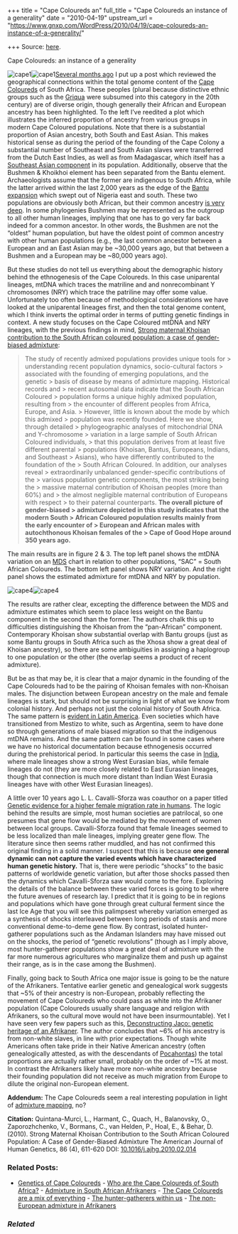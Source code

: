 +++
title = "Cape Coloureds an"
full_title = "Cape Coloureds an instance of a generality"
date = "2010-04-19"
upstream_url = "https://www.gnxp.com/WordPress/2010/04/19/cape-coloureds-an-instance-of-a-generality/"

+++
Source: [here](https://www.gnxp.com/WordPress/2010/04/19/cape-coloureds-an-instance-of-a-generality/).

Cape Coloureds: an instance of a generality

![cape1](https://i0.wp.com/blogs.discovermagazine.com/gnxp/files/2010/04/cape1.png?resize=196%2C449)![cape1](https://i0.wp.com/blogs.discovermagazine.com/gnxp/files/2010/04/cape1.png?resize=196%2C449)[Several months ago](http://blogs.discovermagazine.com/gnxp/2009/12/to-be-coloured-in-south-africa-means-being-all-of-the-above/) I put up a post which reviewed the geographical connections within the total genome content of the [Cape Coloureds](http://blogs.discovermagazine.com/gnxp/2009/06/who-are-the-cape-coloureds-of-south-africa/) of South Africa. These peoples (plural because distinctive ethnic groups such as the [Griqua](https://en.wikipedia.org/wiki/Griqua) were subsumed into this category in the 20th century) are of diverse origin, though generally their African and European ancestry has been highlighted. To the left I’ve reedited a plot which illustrates the inferred proportion of ancestry from various groups in modern Cape Coloured populations. Note that there is a substantial proportion of Asian ancestry, both South and East Asian. This makes historical sense as during the period of the founding of the Cape Colony a substantial number of Southeast and South Asian slaves were transferred from the Dutch East Indies, as well as from Madagascar, which itself has a [Southeast Asian component](http://blogs.discovermagazine.com/gnxp/2010/04/the-ideal-diversity-to-infect-you-the-case-of-p-vivax/) in its population. Additionally, observe that the Bushmen & Khoikhoi element has been separated from the Bantu element. Archaeologists assume that the former are indigenous to South Africa, while the latter arrived within the last 2,000 years as the edge of the [Bantu expansion](https://en.wikipedia.org/wiki/Bantu_expansion) which swept out of Nigeria east and south. These two populations are obviously both African, but their common ancestry [is very deep](http://blogs.discovermagazine.com/gnxp/2010/02/the-bushmen-the-bantu/). In some phylogenies Bushmen may be represented as the outgroup to all other human lineages, implying that one has to go very far back indeed for a common ancestor. In other words, the Bushmen are not the “oldest” human population, but have the oldest point of common ancestry with other human populations (e.g., the last common ancestor between a European and an East Asian may be \~30,000 years ago, but that between a Bushmen and a European may be \~80,000 years ago).

But these studies do not tell us everything about the demographic history behind the ethnogenesis of the Cape Coloureds. In this case uniparental lineages, mtDNA which traces the matriline and and nonrecombinant Y chromosomes (NRY) which trace the patriline may offer some value. Unfortunately too often because of methodological considerations we have looked at the uniparental lineages first, and then the total genome content, which I think inverts the optimal order in terms of putting genetic findings in context. A new study focuses on the Cape Coloured mtDNA and NRY lineages, with the previous findings in mind, [Strong maternal Khoisan contribution to the South African coloured population: a case of gender-biased admixture](http://www.ncbi.nlm.nih.gov/pubmed/20346436):  

> The study of recently admixed populations provides unique tools for > understanding recent population dynamics, socio-cultural factors > associated with the founding of emerging populations, and the genetic > basis of disease by means of admixture mapping. Historical records and > recent autosomal data indicate that the South African Coloured > population forms a unique highly admixed population, resulting from > the encounter of different peoples from Africa, Europe, and Asia. > However, little is known about the mode by which this admixed > population was recently founded. Here we show, through detailed > phylogeographic analyses of mitochondrial DNA and Y-chromosome > variation in a large sample of South African Coloured individuals, > that this population derives from at least five different parental > populations (Khoisan, Bantus, Europeans, Indians, and Southeast > Asians), who have differently contributed to the foundation of the > South African Coloured. In addition, our analyses reveal > extraordinarily unbalanced gender-specific contributions of the > various population genetic components, the most striking being the > massive maternal contribution of Khoisan peoples (more than 60%) and > the almost negligible maternal contribution of Europeans with respect > to their paternal counterparts. **The overall picture of gender-biased > admixture depicted in this study indicates that the modern South > African Coloured population results mainly from the early encounter of > European and African males with autochthonous Khoisan females of the > Cape of Good Hope around 350 years ago.**

The main results are in figure 2 & 3. The top left panel shows the mtDNA variation on an [MDS](https://en.wikipedia.org/wiki/Multidimensional_scaling) chart in relation to other populations, “SAC” = South African Coloureds. The bottom left panel shows NRY variation. And the right panel shows the estimated admixture for mtDNA and NRY by population.

![cape4](https://i0.wp.com/blogs.discovermagazine.com/gnxp/files/2010/04/cape4.png?resize=600%2C347)![cape4](https://i0.wp.com/blogs.discovermagazine.com/gnxp/files/2010/04/cape4.png?resize=600%2C347)

The results are rather clear, excepting the difference between the MDS and admixture estimates which seem to place less weight on the Bantu component in the second than the former. The authors chalk this up to difficulties distinguishing the Khoisan from the “pan-African” component. Contemporary Khoisan show substantial overlap with Bantu groups (just as some Bantu groups in South Africa such as the Xhosa show a great deal of Khoisan ancestry), so there are some ambiguities in assigning a haplogroup to one population or the other (the overlap seems a product of recent admixture).

But be as that may be, it is clear that a major dynamic in the founding of the Cape Coloureds had to be the pairing of Khoisan females with non-Khoisan males. The disjunction between European ancestry on the male and female lineages is stark, but should not be surprising in light of what we know from colonial history. And perhaps not just the colonial history of South Africa. The same pattern is [evident in Latin America](http://blogs.discovermagazine.com/gnxp/2009/12/how-argentina-became-white/). Even societies which have transitioned from Mestizo to white, such as Argentina, seem to have done so through generations of male biased migration so that the indigenous mtDNA remains. And the same pattern can be found in some cases where we have no historical documentation because ethnogenesis occurred during the prehistorical period. In particular this seems the case in [India](http://blogs.discovermagazine.com/gnxp/2008/12/south-indian-phylogeography/), where male lineages show a strong West Eurasian bias, while female lineages do not (they are more closely related to East Eurasian lineages, though that connection is much more distant than Indian West Eurasia lineages have with other West Eurasian lineages).

A little over 10 years ago L. L. Cavalli-Sforza was coauthor on a paper titled [Genetic evidence for a higher female migration rate in humans](http://www.nature.com/ng/journal/v20/n3/abs/ng1198_278.html). The logic behind the results are simple, most human societies are patrilocal, so one presumes that gene flow would be mediated by the movement of women between local groups. Cavalli-Sforza found that female lineages seemed to be less localized than male lineages, implying greater gene flow. The literature since then seems rather muddled, and has not confirmed this original finding in a solid manner. I suspect that this is because **one general dynamic can not capture the varied events which have characterized human genetic history.** That is, there were periodic “shocks” to the basic patterns of worldwide genetic variation, but after those shocks passed then the dynamics which Cavalli-Sforza saw would come to the fore. Exploring the details of the balance between these varied forces is going to be where the future avenues of research lay. I predict that it is going to be in regions and populations which have gone through great cultural ferment since the last Ice Age that you will see this palimpsest whereby variation emerged as a synthesis of shocks interleaved between long periods of stasis and more conventional deme-to-deme gene flow. By contrast, isolated hunter-gatherer populations such as the Andaman Islanders may have missed out on the shocks, the period of “genetic revolutions” (though as I imply above, most hunter-gatherer populations show a great deal of admixture with the far more numerous agricultures who marginalize them and push up against their range, as is in the case among the Bushmen).

Finally, going back to South Africa one major issue is going to be the nature of the Afrikaners. Tentative earlier genetic and genealogical work suggests that \~5% of their ancestry is non-European, probably reflecting the movement of Cape Coloureds who could pass as white into the Afrikaner population (Cape Coloureds usually share language and religion with Afrikaners, so the cultural move would not have been insurmountable). Yet I have seen very few papers such as this, [Deconstructing Jaco: genetic heritage of an Afrikaner](http://www.ncbi.nlm.nih.gov/pubmed/17521310). The author concludes that \~6% of his ancestry is from non-white slaves, in line with prior expectations. Though white Americans often take pride in their Native American ancestry (often genealogically attested, as with the descendants of [Pocahontas](https://en.wikipedia.org/wiki/Pocahontas#Descendants)) the total proportions are actually rather small, probably on the order of \~1% at most. In contrast the Afrikaners likely have more non-white ancestry because their founding population did not receive as much migration from Europe to dilute the original non-European element.

**Addendum:** The Cape Coloureds seem a real interesting population in light of [admixture mapping](http://genepath.med.harvard.edu/~reich/Section%201.htm), no?

**Citation:** Quintana-Murci, L., Harmant, C., Quach, H., Balanovsky, O., Zaporozhchenko, V., Bormans, C., van Helden, P., Hoal, E., & Behar, D. (2010). Strong Maternal Khoisan Contribution to the South African Coloured Population: A Case of Gender-Biased Admixture The American Journal of Human Genetics, 86 (4), 611-620 DOI: [10.1016/j.ajhg.2010.02.014](https://dx.doi.org/10.1016/j.ajhg.2010.02.014)

### Related Posts:

- [Genetics of Cape
  Coloureds](https://www.gnxp.com/WordPress/2009/06/30/genetics-of-cape-coloureds/) - [Who are the Cape Coloureds of South
  Africa?](https://www.gnxp.com/WordPress/2009/06/30/who-are-the-cape-coloureds-of-south-africa/) - [Admixture in South African
  Afrikaners](https://www.gnxp.com/WordPress/2014/08/18/admixture-in-south-african-afrikaners/) - [The Cape Coloureds are a mix of
  everything](https://www.gnxp.com/WordPress/2011/06/16/the-cape-coloureds-are-a-mix-of-everything/) - [The hunter-gatherers within
  us](https://www.gnxp.com/WordPress/2011/11/06/the-hunter-gatherers-within-us/) - [The non-European admixture in
  Afrikaners](https://www.gnxp.com/WordPress/2021/07/14/the-non-european-admixture-in-afrikaners/)

### *Related*

[](https://www.addtoany.com/add_to/facebook?linkurl=https%3A%2F%2Fwww.gnxp.com%2FWordPress%2F2010%2F04%2F19%2Fcape-coloureds-an-instance-of-a-generality%2F&linkname=Cape%20Coloureds%3A%20an%20instance%20of%20a%20generality "Facebook")[](https://www.addtoany.com/add_to/twitter?linkurl=https%3A%2F%2Fwww.gnxp.com%2FWordPress%2F2010%2F04%2F19%2Fcape-coloureds-an-instance-of-a-generality%2F&linkname=Cape%20Coloureds%3A%20an%20instance%20of%20a%20generality "Twitter")[](https://www.addtoany.com/add_to/email?linkurl=https%3A%2F%2Fwww.gnxp.com%2FWordPress%2F2010%2F04%2F19%2Fcape-coloureds-an-instance-of-a-generality%2F&linkname=Cape%20Coloureds%3A%20an%20instance%20of%20a%20generality "Email")[](https://www.addtoany.com/share)
